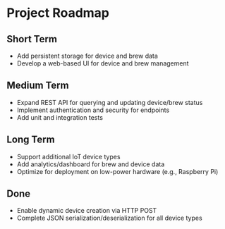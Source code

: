 # Project Roadmap

## Short Term
- Add persistent storage for device and brew data
- Develop a web-based UI for device and brew management


## Medium Term
- Expand REST API for querying and updating device/brew status
- Implement authentication and security for endpoints
- Add unit and integration tests

## Long Term
- Support additional IoT device types
- Add analytics/dashboard for brew and device data
- Optimize for deployment on low-power hardware (e.g., Raspberry Pi)

## Done
- Enable dynamic device creation via HTTP POST
- Complete JSON serialization/deserialization for all device types
